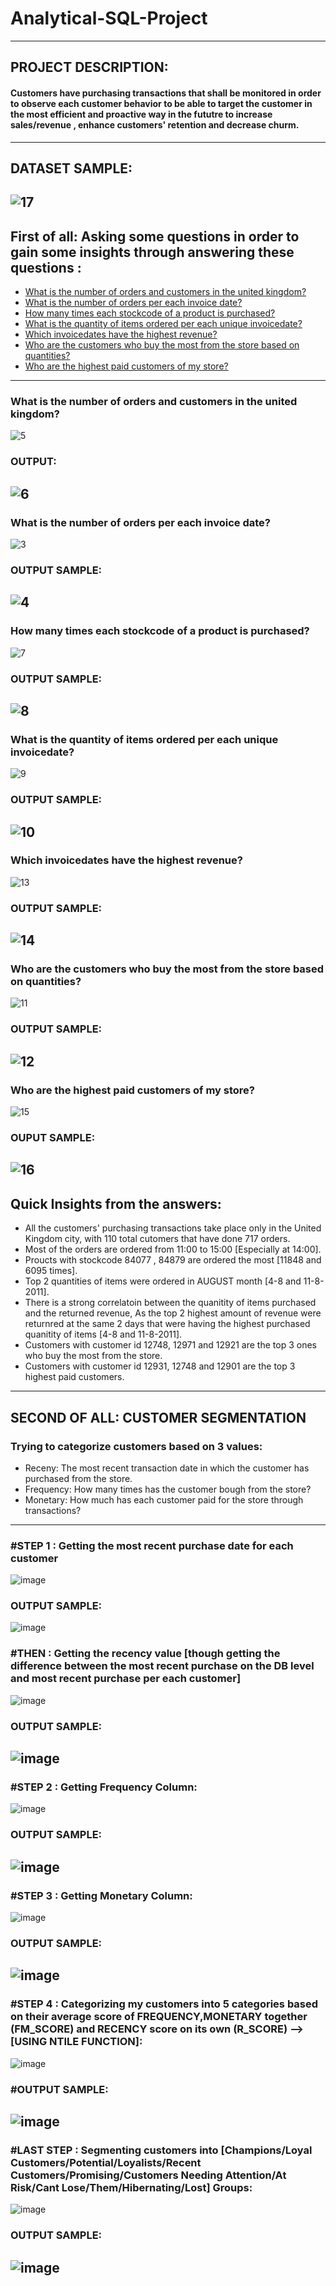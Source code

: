 # Analytical-SQL-Project
----------------------------------------------
## PROJECT DESCRIPTION:
#### Customers have purchasing transactions that shall be monitored in order to observe each customer behavior to be able to target the customer in the most efficient and proactive way in the fututre to increase sales/revenue , enhance customers' retention and decrease churm.
----------------------------------------------
## DATASET SAMPLE: 
![17](https://user-images.githubusercontent.com/121814714/219868596-1c753d69-0a01-418c-b2f6-ba04acf57455.PNG)
-------------------------------------
## First of all: Asking some questions in order to gain some insights through answering these questions :
- [What is the number of orders and customers in the united kingdom?](#What-is-the-number-of-orders-and-customers-in-the-united-kingdom)
- [What is the number of orders per each invoice date?](#what-is-the-number-of-orders-per-each-invoice-date)
- [How many times each stockcode of a product is purchased?](#how-many-times-each-stockcode-of-a-product-is-purchased)
- [What is the quantity of items ordered per each unique invoicedate?](#what-is-the-quantity-of-items-ordered-per-each-unique-invoicedate)
- [Which invoicedates have the highest revenue?](#which-invoicedates-have-the-highest-revenue)
- [Who are the customers who buy the most from the store based on quantities?](#who-are-the-customers-who-buy-the-most-from-the-store-based-on-quantities)
- [Who are the highest paid customers of my store?](#who-are-the-highest-paid-customers-of-my-store)
--------------------------------------------------------------------------------
### What is the number of orders and customers in the united kingdom?
![5](https://user-images.githubusercontent.com/121814714/219780112-5642382d-248f-4343-b7fd-0674d7ff4a41.PNG)
### OUTPUT:
![6](https://user-images.githubusercontent.com/121814714/219780517-43a71629-6bce-4c2c-bcf9-150164fa2a6f.PNG)
--------------------------------------------------------------------------------
### What is the number of orders per each invoice date?
![3](https://user-images.githubusercontent.com/121814714/219775344-14dae10d-6ac6-4c8a-adb8-16f5abdd55de.PNG)
### OUTPUT SAMPLE:
![4](https://user-images.githubusercontent.com/121814714/219775526-9c02321d-0801-4ef0-b7f0-aec936e8423b.PNG)
-----------------------------------------------------------------------------
### How many times each stockcode of a product is purchased?
![7](https://user-images.githubusercontent.com/121814714/219783810-70bc17cf-2b74-4612-b571-3ad312618dae.PNG)
### OUTPUT SAMPLE:
![8](https://user-images.githubusercontent.com/121814714/219783913-aec4c8cb-9a52-4bf8-9790-215175722f8b.PNG)
------------------------------------------------------------------------------
### What is the quantity of items ordered per each unique invoicedate?
![9](https://user-images.githubusercontent.com/121814714/219785315-347d2338-88f5-4a54-a36c-d0d7844bbbeb.PNG)
### OUTPUT SAMPLE:
![10](https://user-images.githubusercontent.com/121814714/219785390-e1cae25a-214f-44f6-8794-8f8f7ff43693.PNG)
------------------------------------------------------------------------------
### Which invoicedates have the highest revenue?
![13](https://user-images.githubusercontent.com/121814714/219789207-39e6ba20-ed10-4176-80fc-724a3b7d7426.PNG)
### OUTPUT SAMPLE:
![14](https://user-images.githubusercontent.com/121814714/219789269-754e8f69-5508-4901-b9ae-06324223ec37.PNG)
------------------------------------------------------------------------
### Who are the customers who buy the most from the store based on quantities?
![11](https://user-images.githubusercontent.com/121814714/219786980-2a28df52-d8d8-4060-92e7-456769dee961.PNG)
### OUTPUT SAMPLE:
![12](https://user-images.githubusercontent.com/121814714/219787038-eb727cc9-ce3b-4957-beb8-61e631243038.PNG)
-----------------------------------------------------------------------------------
### Who are the highest paid customers of my store?
![15](https://user-images.githubusercontent.com/121814714/219791087-0b7e3f54-1e2d-4dc5-a8b0-90525db1783f.PNG)
### OUPUT SAMPLE:
![16](https://user-images.githubusercontent.com/121814714/219791140-00cae43e-67d3-43cc-b8b8-b4305bc03870.PNG)
---------------------------------------------------------------------------------------------------
## Quick Insights from the answers:
- All the customers' purchasing transactions take place only in the United Kingdom city, with 110 total cutomers that have done 717 orders.
- Most of the orders are ordered from 11:00 to 15:00 [Especially at 14:00].
- Proucts with stockcode 84077 , 84879 are ordered the most [11848 and 6095 times].
- Top 2 quantities of items were ordered in AUGUST month [4-8 and 11-8-2011].
- There is a strong correlatoin between the quanitity of items purchased and the returned revenue, As the top 2 highest amount of revenue were returnred at the same 2 days that were having the highest purchased quanitity of items [4-8 and 11-8-2011].
- Customers with customer id 12748, 12971 and 12921 are the top 3 ones who buy the most from the store.
- Customers with customer id 12931, 12748 and 12901 are the top 3 highest paid customers.
------------------------------------------------
## SECOND OF ALL: CUSTOMER SEGMENTATION 

### Trying to categorize customers based on 3 values:
 - Receny: The most recent transaction date in which the customer has purchased from the store.
 - Frequency: How many times has the customer bough from the store?
 - Monetary: How much has each customer paid for the store through transactions?
 ----------------------------------------------------
 ### #STEP 1 : Getting the most recent purchase date for each customer
 ![image](https://user-images.githubusercontent.com/121814714/219884075-54b940ff-9ece-434e-be3b-211e51e055f5.png)
### OUTPUT SAMPLE:
![image](https://user-images.githubusercontent.com/121814714/219884119-5ba2b602-ce7e-4522-9705-26ada9ba34f5.png)
### #THEN : Getting the recency value [though getting the difference between the most recent purchase on the DB level and most recent purchase per each customer]
![image](https://user-images.githubusercontent.com/121814714/219894995-d03efa47-12be-4c21-afe4-b08718ce2dc4.png)
### OUTPUT SAMPLE:
![image](https://user-images.githubusercontent.com/121814714/219895545-637a7efc-64ec-473e-a711-ebf5768cd6a4.png)
----------------------------------------------------
### #STEP 2 : Getting Frequency Column:
![image](https://user-images.githubusercontent.com/121814714/219883144-f1f83613-b0d2-4984-a03d-4f5031b10fa7.png)
### OUTPUT SAMPLE:
![image](https://user-images.githubusercontent.com/121814714/219883129-e1d49fdd-31ba-496e-a365-c135638f45ab.png)
----------------------------------------------------
### #STEP 3 : Getting Monetary Column:
![image](https://user-images.githubusercontent.com/121814714/219883246-0c38b317-bc68-443e-95eb-7272213120b4.png)
### OUTPUT SAMPLE:
![image](https://user-images.githubusercontent.com/121814714/219883232-302fef14-1b48-498d-9a85-dc5dead4b917.png)
----------------------------------------------------
### #STEP 4 : Categorizing my customers into 5 categories based on their average score of FREQUENCY,MONETARY together (FM_SCORE) and RECENCY score on its own (R_SCORE) --> [USING NTILE FUNCTION]:
![image](https://user-images.githubusercontent.com/121814714/219944591-5d7d5cdc-618e-44b4-843d-6dc3d9f1933a.png)
### #OUTPUT SAMPLE:
![image](https://user-images.githubusercontent.com/121814714/219946590-7fe48246-e23d-44ac-99e4-b1c20e3ae974.png)
-------------------------------------------------
### #LAST STEP : Segmenting customers into [Champions/Loyal Customers/Potential/Loyalists/Recent Customers/Promising/Customers Needing Attention/At Risk/Cant Lose/Them/Hibernating/Lost] Groups:
![image](https://user-images.githubusercontent.com/121814714/219946625-96d2974f-fe69-40fd-ae33-60a3c57460fd.png)
### OUTPUT SAMPLE:
![image](https://user-images.githubusercontent.com/121814714/219946749-b71f8a4d-cd1a-47a1-8c75-b8da0ce36657.png)
---------------------------------------

